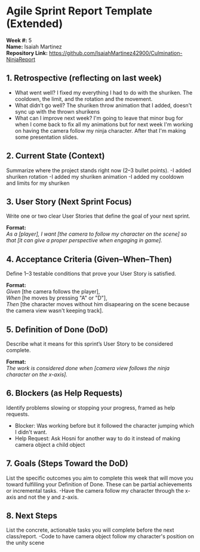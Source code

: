 # Agile Sprint Report Template (Extended)

**Week #:** 5    
**Name:** Isaiah Martinez   
**Repository Link:** https://github.com/IsaiahMartinez42900/Culmination-NinjaReport  
 

## 1. Retrospective (reflecting on last week)
- What went well? I fixed my everything I had to do with the shuriken. The cooldown, the limit, and the rotation and the movement.  
- What didn’t go well? The shuriken throw animation that I added, doesn't sync up with the thrown shurikens 
- What can I improve next week? I'm going to leave that minor bug for when I come back to fix all my animations but for next week I'm working on having the camera follow my ninja character. After that I'm making some presentation slides.


## 2. Current State (Context)
Summarize where the project stands right now (2–3 bullet points).
-I added shuriken rotation 
-I added my shuriken animation 
-I added my cooldown and limits for my shuriken

## 3. User Story (Next Sprint Focus)
Write one or two clear User Stories that define the goal of your next sprint.

**Format:**  
*As a [player], I want [the camera to follow my character on the scene] so that [it can give a proper perspective when engaging in game].*

## 4. Acceptance Criteria (Given–When–Then)
Define 1–3 testable conditions that prove your User Story is satisfied.

**Format:**  
*Given* [the camera follows the player],  
*When* [he moves by pressing "A" or "D"],  
*Then* [the character moves without him disapearing on the scene because the camera view wasn't keeping track].

## 5. Definition of Done (DoD)
Describe what it means for this sprint’s User Story to be considered complete.

**Format:**  
*The work is considered done when [camera view follows the ninja character on the x-axis].*

## 6. Blockers (as Help Requests)
Identify problems slowing or stopping your progress, framed as help requests.
- Blocker: Was working before but it followed the character jumping which I didn't want.
- Help Request: Ask Hosni for another way to do it instead of making camera object a child object
  
## 7. Goals (Steps Toward the DoD)
List the specific outcomes you aim to complete this week that will move you toward fulfilling your Definition of Done. These can be partial achievements or incremental tasks.
-Have the camera follow my character through the x-axis and not the y and z-axis.  
## 8. Next Steps
List the concrete, actionable tasks you will complete before the next class/report.
-Code to have camera object follow my character's position on the unity scene
